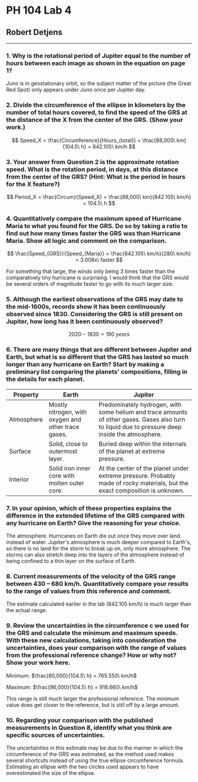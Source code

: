 # PH 104 Lab 4

## Robert Detjens

---

### 1. Why is the rotational period of Jupiter equal to the number of hours between each image as shown in the equation on page 1?

*Juno* is in geostationary orbit, so the subject matter of the picture (the Great Red Spot) only appears under *Juno*
once per Jupiter day.

### 2. Divide the circumference of the ellipse in kilometers by the number of total hours covered, to find the speed of the GRS at the distance of the X from the center of the GRS. (Show your work.)

$$
Speed_X = \frac{Circumference}{Hours_{total}} = \frac{88,000\ km}{104.5\ h} = 842.105\ km/h
$$

### 3. Your answer from Question 2 is the approximate rotation speed. What is the rotation period, in days, at this distance from the center of the GRS? (Hint: What is the period in hours for the X feature?)

$$
Period_X = \frac{Circum}{Speed_X} = \frac{88,000\ km}{842.105\ km/h} = 104.5\ h
$$

### 4. Quantitatively compare the maximum speed of Hurricane Maria to what you found for the GRS. Do so by taking a ratio to find out how many times faster the GRS was than Hurricane Maria. Show all logic and comment on the comparison.

$$
\frac{Speed_{GRS}}{Speed_{Maria}} = \frac{842.105\ km/h}{280\ km/h} = 3.008x\ faster
$$

For something that large, the winds only being 3 times faster than the comparatively tiny hurricane is surprising. I
would think that the GRS would be several orders of magnitude faster to go with its much larger size.

### 5. Although the earliest observations of the GRS may date to the mid-1600s, records show it has been continuously observed since 1830. Considering the GRS is still present on Jupiter, how long has it been continuously observed?

$$
2020 - 1830 = 190\ years
$$

### 6. There are many things that are different between Jupiter and Earth, but what is so different that the GRS has lasted so much longer than any hurricane on Earth? Start by making a preliminary list comparing the planets' compositions, filling in the details for each planet.

| Property   | Earth                                               | Jupiter                                                                                                                                          |
|------------|-----------------------------------------------------|--------------------------------------------------------------------------------------------------------------------------------------------------|
| Atmosphere | Mostly nitrogen, with oxygen and other trace gases. | Predominately hydrogen, with some helium and trace amounts of other gases. Gases also turn to liquid due to pressure deep inside the atmosphere. |
| Surface    | Solid, close to outermost layer.                    | Buried deep within the internals of the planet at extreme pressure.                                                                              |
| Interior   | Solid iron inner core with molten outer core.       | At the center of the planet under extreme pressure. Probably made of rocky materials, but the exact composition is unknown.                      |

### 7. In your opinion, which of these properties explains the difference in the extended lifetime of the GRS compared with any hurricane on Earth? Give the reasoning for your choice.

The atmosphere. Hurricanes on Earth die out once they move over land instead of water. Jupiter's atmosphere is much
deeper compared to Earth's, so there is no land for the storm to break up on, only more atmosphere. The storms can also
stretch deep into the layers of the atmosphere instead of being confined to a thin layer on the surface of Earth.

### 8. Current measurements of the velocity of the GRS range between 430 – 680 km/h. Quantitatively compare your results to the range of values from this reference and comment.

The estimate calculated earlier in the lab (842.105 km/h) is much larger than the actual range.

### 9. Review the uncertainties in the circumference c we used for the GRS and calculate the minimum and maximum speeds. With these new calculations, taking into consideration the uncertainties, does your comparison with the range of values from the professional reference change? How or why not? Show your work here.

Minimum: $\frac{80,000}{104.5\ h} = 765.550\ km/h$

Maximum: $\frac{96,000}{104.5\ h} = 918.660\ km/h$

This range is still much larger the professional reference. The minimum value does get closer to the reference, but is
still off by a large amount.

### 10. Regarding your comparison with the published measurements in Question 8, identify what you think are specific sources of uncertainties.

The uncertainties in this estimate may be due to the manner in which the circumference of the GRS was estimated, as the
method used makes several shortcuts instead of using the true ellipse circumference formula. Estimating an ellipse with
the two circles used appears to have overestimated the size of the ellipse.
